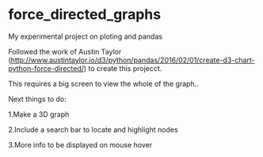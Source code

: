 # force_directed_graphs
My experimental project on ploting and pandas

Followed the work of Austin Taylor (http://www.austintaylor.io/d3/python/pandas/2016/02/01/create-d3-chart-python-force-directed/)
to create this projecct.

This requires a big screen to view the whole of the graph..

Next things to do:

1.Make a 3D graph

2.Include a search bar to locate and highlight nodes

3.More info to be displayed on mouse hover
